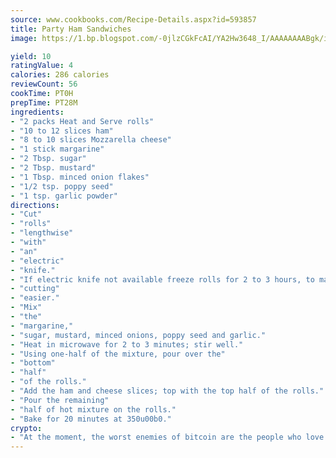 ```yaml
---
source: www.cookbooks.com/Recipe-Details.aspx?id=593857
title: Party Ham Sandwiches
image: https://1.bp.blogspot.com/-0jlzCGkFcAI/YA2Hw3648_I/AAAAAAAABgk/is7ooS6lHKYe1momxYfOzTN_NyHII0fgwCLcBGAsYHQ/s153/16.png

yield: 10
ratingValue: 4
calories: 286 calories
reviewCount: 56
cookTime: PT0H
prepTime: PT28M
ingredients:
- "2 packs Heat and Serve rolls"
- "10 to 12 slices ham"
- "8 to 10 slices Mozzarella cheese"
- "1 stick margarine"
- "2 Tbsp. sugar"
- "2 Tbsp. mustard"
- "1 Tbsp. minced onion flakes"
- "1/2 tsp. poppy seed"
- "1 tsp. garlic powder"
directions:
- "Cut"
- "rolls"
- "lengthwise"
- "with"
- "an"
- "electric"
- "knife."
- "If electric knife not available freeze rolls for 2 to 3 hours, to make"
- "cutting"
- "easier."
- "Mix"
- "the"
- "margarine,"
- "sugar, mustard, minced onions, poppy seed and garlic."
- "Heat in microwave for 2 to 3 minutes; stir well."
- "Using one-half of the mixture, pour over the"
- "bottom"
- "half"
- "of the rolls."
- "Add the ham and cheese slices; top with the top half of the rolls."
- "Pour the remaining"
- "half of hot mixture on the rolls."
- "Bake for 20 minutes at 350u00b0."
crypto:
- "At the moment, the worst enemies of bitcoin are the people who love bitcoin."
---
```

